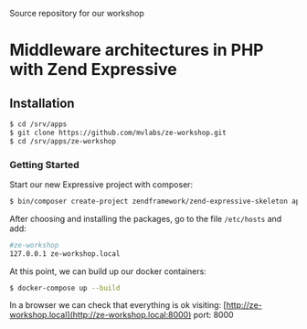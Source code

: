 Source repository for our workshop

# Middleware architectures in PHP with Zend Expressive

## Installation
```bash
$ cd /srv/apps
$ git clone https://github.com/mvlabs/ze-workshop.git
$ cd /srv/apps/ze-workshop
```

### Getting Started

Start our new Expressive project with composer:

```bash
$ bin/composer create-project zendframework/zend-expressive-skeleton app/
```

After choosing and installing the packages, go to the file ``/etc/hosts`` and add:

```bash
#ze-workshop
127.0.0.1 ze-workshop.local
```

At this point, we can build up our docker containers:
```bash
$ docker-compose up --build
```

In a browser we can check that everything is ok visiting: [http://ze-workshop.local](http://ze-workshop.local:8000) 
port: 8000